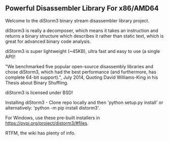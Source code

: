 Powerful Disassembler Library For x86/AMD64
-----------

Welcome to the diStorm3 binary stream disassembler library project.

diStorm3 is really a decomposer, which means it takes an instruction and returns a binary structure which describes it rather than static text, which is great for advanced binary code analysis.

diStorm3 is super lightweight (~45KB), ultra fast and easy to use (a single API)!

"We benchmarked five popular open-source disassembly libraries and chose diStorm3, which had the best performance (and furthermore, has complete 64-bit support).", July 2014, Quoting David Williams-King in his Thesis about Binary Shuffling.

diStorm3 is licensed under BSD!

Installing diStorm3 -
Clone repo locally and then 'python setup.py install' or alternatively: 'python -m pip install distorm3'.

For Windows, use these pre-built installers in https://pypi.org/project/distorm3/#files.

RTFM, the wiki has plenty of info.

